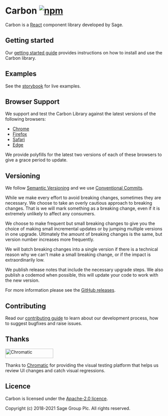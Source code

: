# Carbon [![npm](https://img.shields.io/npm/v/carbon-react.svg)](https://www.npmjs.com/package/carbon-react)

Carbon is a [React](https://facebook.github.io/react/) component library developed by Sage.

## Getting started

Our [getting started guide](docs/getting-started.stories.mdx) provides instructions on how to install and use the Carbon library.

## Examples

See the [storybook](https://carbon.sage.com/) for live examples.

## Browser Support

We support and test the Carbon Library against the latest versions of the following browsers:

- [Chrome](https://www.google.com/chrome/)
- [Firefox](https://www.mozilla.org/firefox/)
- [Safari](https://www.apple.com/safari/)
- [Edge](https://www.microsoft.com/windows/microsoft-edge)

We provide polyfills for the latest two versions of each of these browsers to give a grace period to update.

## Versioning

We follow [Semantic Versioning](https://semver.org/) and we use [Conventional Commits](https://www.conventionalcommits.org/en/v1.0.0/).

While we make every effort to avoid breaking changes, sometimes they are necessary. We choose to take an overly cautious
approach to breaking changes. That is we will mark something as a breaking change, even if it is extremely unlikely to affect any consumers.

We choose to make frequent but small breaking changes to give you the choice of making small incremental updates or by jumping multiple versions
in one upgrade. Ultimately the amount of breaking changes is the same, but version number increases more frequently.

We will batch breaking changes into a single version if there is a technical reason why we can't make a small breaking change, or if the impact is extraordinarily low.

We publish release notes that include the necessary upgrade steps. We also publish a codemod when possible, this will update your code to work with the new version.

For more information please see the [GitHub releases](https://github.com/Sage/carbon).

## Contributing

Read our [contributing guide](CONTRIBUTING.md) to learn about our development process, how to suggest bugfixes and raise issues.

## Thanks

<a href="https://www.chromatic.com/"><img src="https://user-images.githubusercontent.com/321738/84662277-e3db4f80-af1b-11ea-88f5-91d67a5e59f6.png" width="153" height="30" alt="Chromatic" /></a>

Thanks to [Chromatic](https://www.chromatic.com/) for providing the visual testing platform that helps us review UI changes and catch visual regressions.

## Licence

Carbon is licensed under the [Apache-2.0 licence](LICENSE).

Copyright (c) 2018-2021 Sage Group Plc. All rights reserved.
